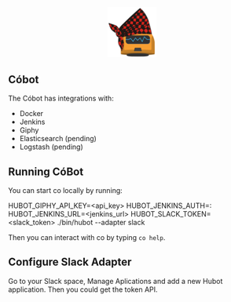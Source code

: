 <center><img src="images/cobot.png" width="100"></center>

## Cóbot


The Cóbot has integrations with:
 * Docker
 * Jenkins
 * Giphy
 * Elasticsearch (pending)
 * Logstash (pending)

## Running CóBot

You can start co locally by running:

HUBOT_GIPHY_API_KEY=<api_key> HUBOT_JENKINS_AUTH=<user>:<pass> HUBOT_JENKINS_URL=<jenkins_url> HUBOT_SLACK_TOKEN=<slack_token> ./bin/hubot --adapter slack

Then you can interact with co by typing `co help`.

## Configure Slack Adapter

Go to your Slack space, Manage Aplications and add a new Hubot application. Then you could get the token API.